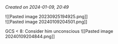 *Created on 2024-01-09, 20:49* 

![[Pasted image 20230925194925.png]]  
![[Pasted image 20240109204501.png]]

GCS < 8: Consider him unconscious 
![[Pasted image 20240109204844.png]]

